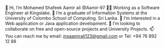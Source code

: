 👋 Hi, I’m Mohamed Shafeek Aamir ali @Aamir-97
🧑‍💻 Working as a Software Engineer at Kingslake.
🌱 I’m a graduate of Information Systems at the University of Colombo School of Computing. Sri Lanka.
👀 I’m interested in a Web application or Java application development.
💞️ I’m looking to collaborate on free and open-source projects and University Projects.
📫 You can reach me by email: msaamirali123@gmail.com or Tel: +94 76 892 12 88



<!---
Aamir-97/Aamir-97 is a ✨ special ✨ repository because its `README.md` (this file) appears on your GitHub profile.
You can click the Preview link to take a look at your changes.
--->
